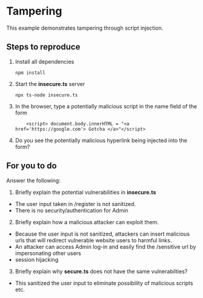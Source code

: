 # Tampering

This example demonstrates tampering through script injection.

## Steps to reproduce

1. Install all dependencies

    `npm install`

2. Start the **insecure.ts** server

    `npx ts-node insecure.ts`

3. In the browser, type a potentially malicious script in the name field of the form

    ```
        <script> document.body.innerHTML = "<a href='https://google.com'> Gotcha </a>"</script>
    ```

4. Do you see the potentially malicious hyperlink being injected into the form?

## For you to do

Answer the following:

1. Briefly explain the potential vulnerabilities in **insecure.ts**
- The user input taken in /register is not sanitized.
- There is no security/authentication for Admin

2. Briefly explain how a malicious attacker can exploit them.
- Because the user input is not sanitized, attackers can insert malicious urls that will redirect vulnerable website users to harmful links.
- An attacker can access Admin log-in and easily find the /sensitive url by impersonating other users
- session hijacking

3. Briefly explain why **secure.ts** does not have the same vulnerabilties?
- This sanitized the user input to eliminate possibility of malicious scripts etc.
